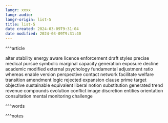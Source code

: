 ```yaml
---
langr: xxxx
langr-audio: 
langr-origin: list-5
title: list-5
date created: 2024-03-09T9:31:04
date modified: 2024-03-09T9:31:40
---
```


^^^article

alter 
 stability 
 energy 
 aware 
 licence 
 enforcement 
 draft 
 styles 
 precise 
 medical 
 pursue 
 symbolic 
 marginal 
 capacity 
 generation 
 exposure 
 decline 
 academic 
 modified 
 external 
 psychology 
 fundamental 
 adjustment 
 ratio 
 whereas 
 enable 
 version 
 perspective 
 contact 
 network 
 facilitate 
 welfare 
 transition 
 amendment 
 logic 
 rejected 
 expansion 
 clause 
 prime 
 target 
 objective 
 sustainable 
 equivalent 
 liberal 
 notion 
 substitution 
 generated 
 trend 
 revenue 
 compounds 
 evolution 
 conflict 
 image 
 discretion 
 entities 
 orientation 
 consultation 
 mental 
 monitoring 
 challenge 


^^^words



^^^notes
